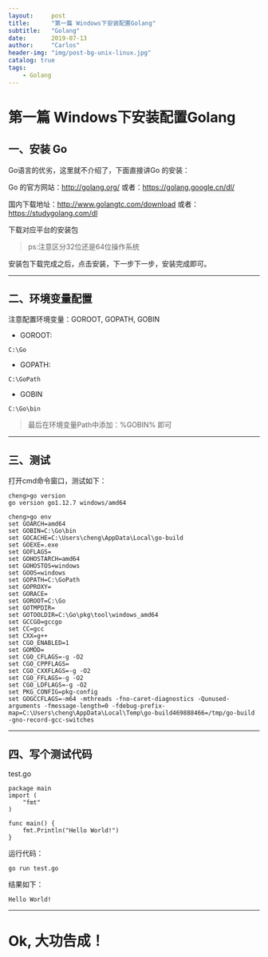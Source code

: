 ```yaml
---
layout:     post
title:      "第一篇 Windows下安装配置Golang"
subtitle:   "Golang"
date:       2019-07-13 
author:     "Carlos"
header-img: "img/post-bg-unix-linux.jpg"
catalog: true
tags:
    - Golang
---
```


# 第一篇 Windows下安装配置Golang

## 一、安装 Go
Go语言的优劣，这里就不介绍了，下面直接讲Go 的安装：

Go 的官方网站：http://golang.org/ 或者：https://golang.google.cn/dl/

国内下载地址：http://www.golangtc.com/download 或者：https://studygolang.com/dl

下载对应平台的安装包

> ps:注意区分32位还是64位操作系统

安装包下载完成之后，点击安装，下一步下一步，安装完成即可。

---

## 二、环境变量配置
注意配置环境变量：GOROOT, GOPATH, GOBIN

- GOROOT: 
```
C:\Go
```
- GOPATH:
```
C:\GoPath
```
- GOBIN
```
C:\Go\bin
```

> 最后在环境变量Path中添加：%GOBIN% 即可
---

## 三、测试

打开cmd命令窗口，测试如下：
```
cheng>go version
go version go1.12.7 windows/amd64
```

```
cheng>go env
set GOARCH=amd64
set GOBIN=C:\Go\bin
set GOCACHE=C:\Users\cheng\AppData\Local\go-build
set GOEXE=.exe
set GOFLAGS=
set GOHOSTARCH=amd64
set GOHOSTOS=windows
set GOOS=windows
set GOPATH=C:\GoPath
set GOPROXY=
set GORACE=
set GOROOT=C:\Go
set GOTMPDIR=
set GOTOOLDIR=C:\Go\pkg\tool\windows_amd64
set GCCGO=gccgo
set CC=gcc
set CXX=g++
set CGO_ENABLED=1
set GOMOD=
set CGO_CFLAGS=-g -O2
set CGO_CPPFLAGS=
set CGO_CXXFLAGS=-g -O2
set CGO_FFLAGS=-g -O2
set CGO_LDFLAGS=-g -O2
set PKG_CONFIG=pkg-config
set GOGCCFLAGS=-m64 -mthreads -fno-caret-diagnostics -Qunused-arguments -fmessage-length=0 -fdebug-prefix-map=C:\Users\cheng\AppData\Local\Temp\go-build469888466=/tmp/go-build -gno-record-gcc-switches
```
---

## 四、写个测试代码
test.go
```
package main
import (
    "fmt"
)

func main() {
    fmt.Println("Hello World!") 
}
```
运行代码：
```
go run test.go
```

结果如下：
```
Hello World!
```
---

# Ok, 大功告成！